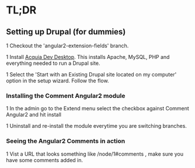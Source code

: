 # TL;DR

## Setting up Drupal (for dummies)

1 Checkout the 'angular2-extension-fields' branch.

1 Install [Acquia Dev Desktop](https://www.acquia.com/products-services/dev-desktop). This installs Apache, MySQL, PHP and everything needed to run a Drupal site.

1  Select the 'Start with an Existing Drupal site located on my computer' option in the setup wizard. Follow the flow.


### Installing the Comment Angular2 module
1 In the admin go to the Extend menu select the checkbox against Comment Angular2 and hit install

1 Uninstall and re-install the module everytime you are switching branches.


### Seeing the Angular2 Comments in action

1 Vist a URL that looks something like  /node/1#comments , make sure you have some comments added in.
